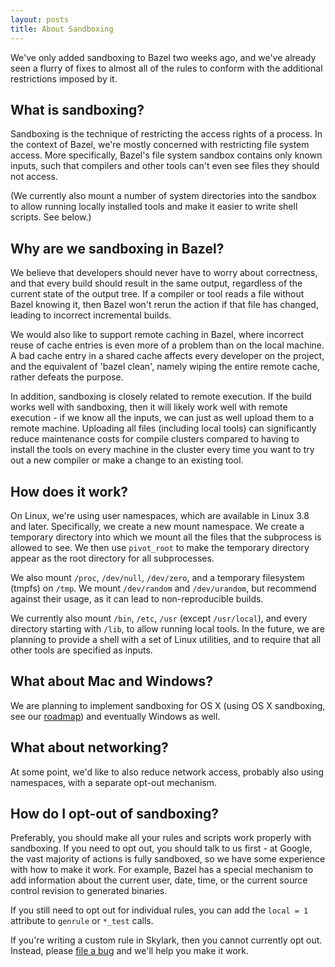 ```yaml
---
layout: posts
title: About Sandboxing
---
```


We've only added sandboxing to Bazel two weeks ago, and we've already seen a
flurry of fixes to almost all of the rules to conform with the additional
restrictions imposed by it.

## What is sandboxing?
Sandboxing is the technique of restricting the access rights of a process. In
the context of Bazel, we're mostly concerned with restricting file system
access. More specifically, Bazel's file system sandbox contains only known
inputs, such that compilers and other tools can't even see files they should
not access.

(We currently also mount a number of system directories into the sandbox to
allow running locally installed tools and make it easier to write shell
scripts. See below.)


## Why are we sandboxing in Bazel?
We believe that developers should never have to worry about correctness, and
that every build should result in the same output, regardless of the current
state of the output tree. If a compiler or tool reads a file without Bazel
knowing it, then Bazel won't rerun the action if that file has changed, leading
to incorrect incremental builds.

We would also like to support remote caching in Bazel, where incorrect reuse of
cache entries is even more of a problem than on the local machine. A bad cache
entry in a shared cache affects every developer on the project, and the
equivalent of 'bazel clean', namely wiping the entire remote cache, rather
defeats the purpose.

In addition, sandboxing is closely related to remote execution. If the build
works well with sandboxing, then it will likely work well with remote
execution - if we know all the inputs, we can just as well upload them to a
remote machine. Uploading all files (including local tools) can significantly
reduce maintenance costs for compile clusters compared to having to install the
tools on every machine in the cluster every time you want to try out a new
compiler or make a change to an existing tool.


## How does it work?
On Linux, we're using user namespaces, which are available in Linux 3.8 and
later. Specifically, we create a new mount namespace. We create a temporary
directory into which we mount all the files that the subprocess is allowed to
see. We then use `pivot_root` to make the temporary directory appear as the
root directory for all subprocesses.

We also mount `/proc`, `/dev/null`, `/dev/zero`, and a temporary filesystem
(tmpfs) on `/tmp`. We mount `/dev/random` and `/dev/urandom`, but recommend
against their usage, as it can lead to non-reproducible builds.

We currently also mount `/bin`, `/etc`, `/usr` (except `/usr/local`), and every
directory starting with `/lib`, to allow running local tools. In the future, we
are planning to provide a shell with a set of Linux utilities, and to require
that all other tools are specified as inputs.


## What about Mac and Windows?
We are planning to implement sandboxing for OS X (using OS X sandboxing, see
our [roadmap](/roadmap.html)) and eventually Windows as well.


## What about networking?
At some point, we'd like to also reduce network access, probably also using
namespaces, with a separate opt-out mechanism.


## How do I opt-out of sandboxing?
Preferably, you should make all your rules and scripts work properly with
sandboxing. If you need to opt out, you should talk to us first - at Google,
the vast majority of actions is fully sandboxed, so we have some experience
with how to make it work. For example, Bazel has a special mechanism to add
information about the current user, date, time, or the current source control
revision to generated binaries.

If you still need to opt out for individual rules, you can add the `local = 1`
attribute to `genrule` or `*_test` calls.

If you're writing a custom rule in Skylark, then you cannot currently opt out.
Instead, please [file a bug](https://github.com/bazelbuild/bazel/issues) and
we'll help you make it work.
